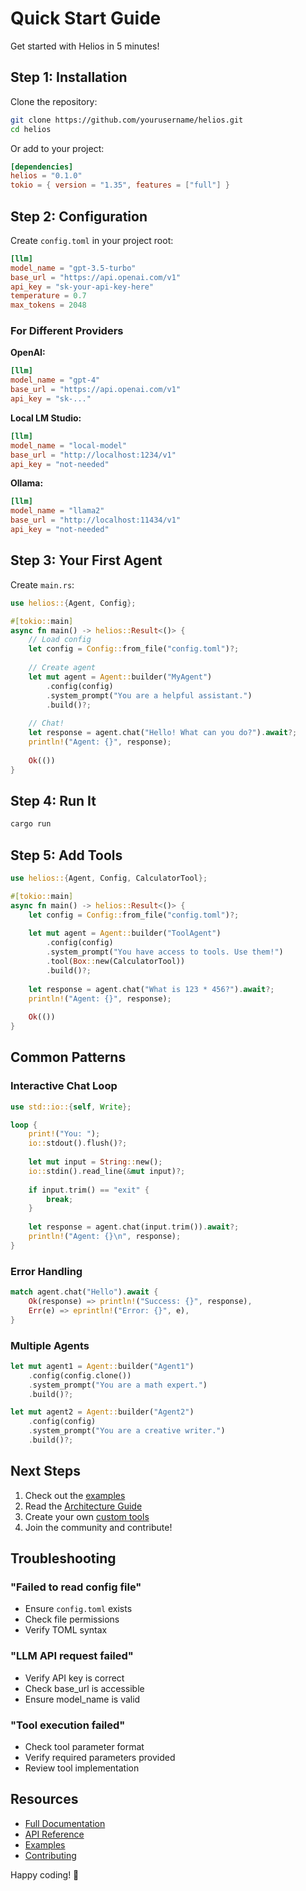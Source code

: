 # Quick Start Guide

Get started with Helios in 5 minutes!

## Step 1: Installation

Clone the repository:
```bash
git clone https://github.com/yourusername/helios.git
cd helios
```

Or add to your project:
```toml
[dependencies]
helios = "0.1.0"
tokio = { version = "1.35", features = ["full"] }
```

## Step 2: Configuration

Create `config.toml` in your project root:

```toml
[llm]
model_name = "gpt-3.5-turbo"
base_url = "https://api.openai.com/v1"
api_key = "sk-your-api-key-here"
temperature = 0.7
max_tokens = 2048
```

### For Different Providers

**OpenAI:**
```toml
[llm]
model_name = "gpt-4"
base_url = "https://api.openai.com/v1"
api_key = "sk-..."
```

**Local LM Studio:**
```toml
[llm]
model_name = "local-model"
base_url = "http://localhost:1234/v1"
api_key = "not-needed"
```

**Ollama:**
```toml
[llm]
model_name = "llama2"
base_url = "http://localhost:11434/v1"
api_key = "not-needed"
```

## Step 3: Your First Agent

Create `main.rs`:

```rust
use helios::{Agent, Config};

#[tokio::main]
async fn main() -> helios::Result<()> {
    // Load config
    let config = Config::from_file("config.toml")?;
    
    // Create agent
    let mut agent = Agent::builder("MyAgent")
        .config(config)
        .system_prompt("You are a helpful assistant.")
        .build()?;
    
    // Chat!
    let response = agent.chat("Hello! What can you do?").await?;
    println!("Agent: {}", response);
    
    Ok(())
}
```

## Step 4: Run It

```bash
cargo run
```

## Step 5: Add Tools

```rust
use helios::{Agent, Config, CalculatorTool};

#[tokio::main]
async fn main() -> helios::Result<()> {
    let config = Config::from_file("config.toml")?;
    
    let mut agent = Agent::builder("ToolAgent")
        .config(config)
        .system_prompt("You have access to tools. Use them!")
        .tool(Box::new(CalculatorTool))
        .build()?;
    
    let response = agent.chat("What is 123 * 456?").await?;
    println!("Agent: {}", response);
    
    Ok(())
}
```

## Common Patterns

### Interactive Chat Loop

```rust
use std::io::{self, Write};

loop {
    print!("You: ");
    io::stdout().flush()?;
    
    let mut input = String::new();
    io::stdin().read_line(&mut input)?;
    
    if input.trim() == "exit" {
        break;
    }
    
    let response = agent.chat(input.trim()).await?;
    println!("Agent: {}\n", response);
}
```

### Error Handling

```rust
match agent.chat("Hello").await {
    Ok(response) => println!("Success: {}", response),
    Err(e) => eprintln!("Error: {}", e),
}
```

### Multiple Agents

```rust
let mut agent1 = Agent::builder("Agent1")
    .config(config.clone())
    .system_prompt("You are a math expert.")
    .build()?;

let mut agent2 = Agent::builder("Agent2")
    .config(config)
    .system_prompt("You are a creative writer.")
    .build()?;
```

## Next Steps

1. Check out the [examples](../examples/)
2. Read the [Architecture Guide](../ARCHITECTURE.md)
3. Create your own [custom tools](../README.md#creating-custom-tools)
4. Join the community and contribute!

## Troubleshooting

### "Failed to read config file"
- Ensure `config.toml` exists
- Check file permissions
- Verify TOML syntax

### "LLM API request failed"
- Verify API key is correct
- Check base_url is accessible
- Ensure model_name is valid

### "Tool execution failed"
- Check tool parameter format
- Verify required parameters provided
- Review tool implementation

## Resources

- [Full Documentation](../README.md)
- [API Reference](https://docs.rs/helios)
- [Examples](../examples/)
- [Contributing](../CONTRIBUTING.md)

Happy coding! 🚀
